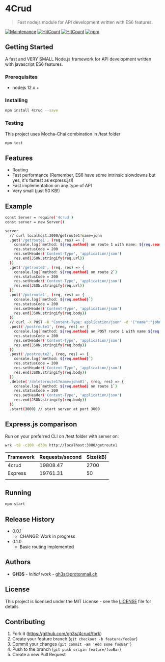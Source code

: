 # 4Crud

> Fast nodejs module for API development written with ES6 features.

[![Maintenance](https://img.shields.io/badge/Maintained%3F-yes-green.svg)](https://github.com/gh3s/4crud/graphs/commit-activity)
[![HitCount](https://img.shields.io/github/issues/gh3s/4crud/total.svg)](http://hits.dwyl.io/GH3S/4CRUD)
[![HitCount](http://hits.dwyl.io/GH3S/4CRUD.svg)](http://hits.dwyl.io/GH3S/4CRUD)
[![npm](https://img.shields.io/npm/dw/4crud)](https://www.npmjs.com/package/4crud)

## Getting Started

A fast and VERY SMALL Node.js framework for API development written with javascript ES6 features.

### Prerequisites

* nodejs 12.x +

### Installing

```sh
npm install 4crud --save
```

### Testing

This project uses Mocha-Chai combination in /test folder
```sh
npm test
```

## Features
* Routing
* Fast performance (Remember, ES6 have some intrinsic slowdowns but yes, it's fastest as express.js!)
* Fast implementation on any type of API
* Very small (just 50 KB!)

## Example

```sh
const Server = require('4crud')
const server = new Server()

server
  // curl localhost:3000/getroute1?name=john
  .get('/getroute1', (req, res) => {
    console.log(`method: ${req.method} on route 1 with name: ${req.search.get('name')}`)
    res.statusCode = 200
    res.setHeader('Content-Type', 'application/json')
    res.end(JSON.stringify(req.url))
  })
  .get('/getroute2', (req, res) => {
    console.log(`method: ${req.method} on route 2`)
    res.statusCode = 200
    res.setHeader('Content-Type', 'application/json')
    res.end(JSON.stringify(req.url))
  })
  .put('/putroute1', (req, res) => {
    console.log(`method: ${req.method}`)
    res.statusCode = 200
    res.setHeader('Content-Type', 'application/json')
    res.end(JSON.stringify(req.body))
  })
  // curl -X POST -H "Content-Type: application/json" -d '{"name":"john","password":"abc"}' localhost:3000/postroute1
  .post('/postroute1', (req, res) => {
    console.log(`method: ${req.method} on POST route 1 with name ${req.body.name}`)
    res.statusCode = 200
    res.setHeader('Content-Type', 'application/json')
    res.end(JSON.stringify(req.body))
  })
  .post('/postroute2', (req, res) => {
    console.log(`method: ${req.method}`)
    res.statusCode = 200
    res.setHeader('Content-Type', 'application/json')
    res.end(JSON.stringify(req.body))
  })
  .delete('/deleteroute1?name=john01', (req, res) => {
    console.log(`method: ${req.method} on route 1`)
    res.statusCode = 200
    res.setHeader('Content-Type', 'application/json')
    res.end(JSON.stringify(req.body))
  })
  .start(3000) // start server at port 3000

```

## Express.js comparison

Run on your preferred CLI on /test folder with server on:
```sh
wrk -t8 -c100 -d30s http://localhost:3000/getroute1
```

|  Framework |  Requests/second | Size(kB) |
|---|---|---|
| 4crud  | 19808.47  | 2700 |
| Express  |  19761.31 | 50 |
| | | |




## Running

```sh
npm start
```

## Release History

* 0.0.1
  * CHANGE: Work in progress
* 0.1.0
  * Basic routing implemented

## Authors

* **GH3S** - *Initial work*  - gh3s@protonmail.ch

## License

This project is licensed under the MIT License - see the [LICENSE](LICENSE) file for details

## Contributing
1. Fork it (<https://github.com/gh3s/4crud/fork>)
2. Create your feature branch (`git checkout -b feature/fooBar`)
3. Commit your changes (`git commit -am 'Add some fooBar'`)
4. Push to the branch (`git push origin feature/fooBar`)
5. Create a new Pull Request
